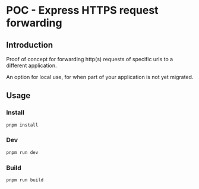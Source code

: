 # POC - Express HTTPS request forwarding

## Introduction

Proof of concept for forwarding http(s) requests of specific urls to a different application.

An option for local use, for when part of your application is not yet migrated.

## Usage

### Install

```bash
pnpm install
```

### Dev

```bash
pnpm run dev
```

### Build

```bash
pnpm run build
```
